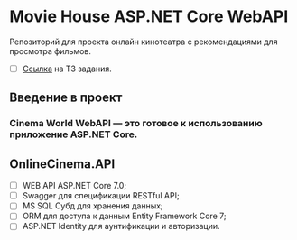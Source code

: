 # Movie House ASP.NET Core WebAPI
Репозиторий для проекта онлайн кинотеатра с рекомендациями для просмотра фильмов.
- [ ] [Ссылка](https://tungsten-sphere-ea3.notion.site/906bf42eab164ef9b4eb752c492ec2b3) на ТЗ задания.

## Введение в проект
### Cinema World WebAPI — это готовое к использованию приложение ASP.NET Core.


## OnlineCinema.API
- [ ] WEB API ASP.NET Core 7.0;
- [ ] Swagger для спецификации RESTful API;
- [ ] MS SQL Субд для хранения данных;
- [ ] ORM для доступа к данным Entity Framework Core 7;
- [ ] ASP.NET Identity для аунтификации и авторизации.
